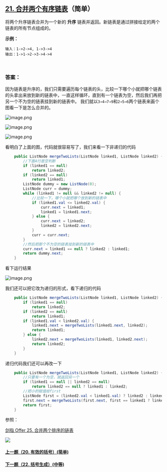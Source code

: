 ## [21. 合并两个有序链表](https://leetcode-cn.com/problems/merge-two-sorted-lists/)（简单）

将两个升序链表合并为一个新的 **升序** 链表并返回。新链表是通过拼接给定的两个链表的所有节点组成的。 

**示例：**

```
输入：1->2->4, 1->3->4
输出：1->1->2->3->4->4
```

<br/>

### 答案：

因为链表是升序的，我们只需要遍历每个链表的头，比较一下哪个小就把哪个链表的头拿出来放到新的链表中，一直这样循环，直到有一个链表为空，然后我们再把另一个不为空的链表挂到新的链表中。
我们就以```3→4→7→9```和```2→5→6```两个链表来画个图看一下是怎么合并的。

![image.png](https://pic.leetcode-cn.com/cf5248a6f96113d0acf8150a5bed0d9d7e6bc64edae4e8f635e70f5edb62cc64-image.png)

![image.png](https://pic.leetcode-cn.com/73212b981525a9d6f2667c89bf9376a94d3c7e4dd0c5b375589d3e986248f335-image.png)

![image.png](https://pic.leetcode-cn.com/549b9fe49e8a48019cd1628dda2582763d9bc899693f3540c051a898cecf55c3-image.png)

看明白了上面的图，代码就很容易写了，我们来看一下非递归的代码

```java
    public ListNode mergeTwoLists(ListNode linked1, ListNode linked2) {
        //下面4行是空判断
        if (linked1 == null)
            return linked2;
        if (linked2 == null)
            return linked1;
        ListNode dummy = new ListNode(0);
        ListNode curr = dummy;
        while (linked1 != null && linked2 != null) {
            //比较一下，哪个小就把哪个放到新的链表中
            if (linked1.val <= linked2.val) {
                curr.next = linked1;
                linked1 = linked1.next;
            } else {
                curr.next = linked2;
                linked2 = linked2.next;
            }
            curr = curr.next;
        }
        //然后把那个不为空的链表挂到新的链表中
        curr.next = linked1 == null ? linked2 : linked1;
        return dummy.next;
    }
```

看下运行结果

![image.png](https://pic.leetcode-cn.com/a1454c7f78e2d0cdd89558a99cb242935abcb6c8e622120dcf61f1d78349a1f6-image.png)

我们还可以把它改为递归的形式，看下递归的代码

```java
    public ListNode mergeTwoLists(ListNode linked1, ListNode linked2) {
        if (linked1 == null)
            return linked2;
        if (linked2 == null)
            return linked1;
        if (linked1.val < linked2.val) {
            linked1.next = mergeTwoLists(linked1.next, linked2);
            return linked1;
        } else {
            linked2.next = mergeTwoLists(linked1, linked2.next);
            return linked2;
        }
    }
```

递归代码我们还可以再改一下

```java
    public ListNode mergeTwoLists(ListNode linked1, ListNode linked2) {
        //只要有一个为空，就返回另一个
        if (linked1 == null || linked2 == null)
            return linked2 == null ? linked1 : linked2;
        //把小的赋值给first
        ListNode first = (linked2.val < linked1.val) ? linked2 : linked1;
        first.next = mergeTwoLists(first.next, first == linked1 ? linked2 : linked1);
        return first;
    }
```

参照：

[剑指 Offer 25. 合并两个排序的链表](https://github.com/sdwwld/leetCode/blob/master/src/main/java/com/wld/java/offer/剑指Offer25.md)



![](https://img-blog.csdnimg.cn/20200807155236311.png)

#### [上一题（20. 有效的括号）(简单)](https://github.com/sdwwld/leetCode/blob/master/src/main/java/com/wld/java/leetcode/leetCode0020.md)

#### [下一题（22. 括号生成）(中等)](https://github.com/sdwwld/leetCode/blob/master/src/main/java/com/wld/java/leetcode/leetCode0022.md)

